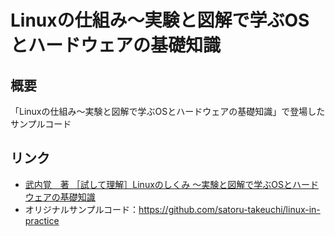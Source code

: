 # Linuxの仕組み〜実験と図解で学ぶOSとハードウェアの基礎知識
## 概要
「Linuxの仕組み〜実験と図解で学ぶOSとハードウェアの基礎知識」で登場したサンプルコード
## リンク
- [武内覚　著 ［試して理解］Linuxのしくみ
～実験と図解で学ぶOSとハードウェアの基礎知識](https://gihyo.jp/book/2018/978-4-7741-9607-7)
- オリジナルサンプルコード：https://github.com/satoru-takeuchi/linux-in-practice
